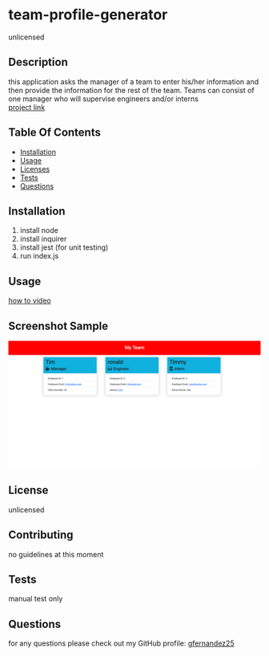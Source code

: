 
# team-profile-generator
unlicensed
    
## Description
this application asks the manager of a team to enter his/her information and then provide the information for the rest of the team. Teams can consist of one manager who will supervise engineers and/or interns   
[project link](https://github.com/gfernandez25/team-profile-generator)

## Table Of Contents
* [Installation](#user-content-installation)
* [Usage](#user-content-usage)
* [Licenses](#user-content-licenses)
* [Tests](#user-content-tests)
* [Questions](#user-content-questions)
    
## Installation
1. install node
2. install inquirer
3. install jest (for unit testing)
4. run index.js

## Usage
[how to video](https://drive.google.com/file/d/1ehirTfSkx8wSeiuGkRuXi4rUBAmR6yHi/view)

## Screenshot Sample
![ScreenShot](images/html-sample.png)

## License
unlicensed
    
## Contributing
no guidelines at this moment
 
## Tests
manual test only

## Questions
for any questions please check out my GitHub profile: [gfernandez25](https://github.com/gfernandez25)  




